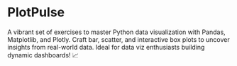 # PlotPulse
A vibrant set of exercises to master Python data visualization with Pandas, Matplotlib, and Plotly. Craft bar, scatter, and interactive box plots to uncover insights from real-world data. Ideal for data viz enthusiasts building dynamic dashboards! 📈
